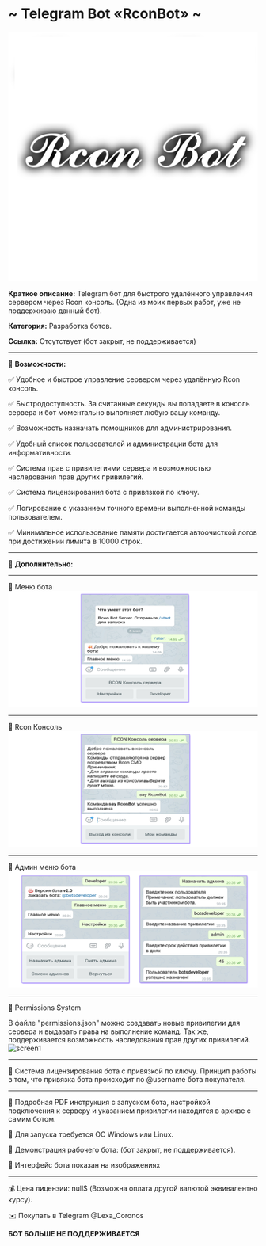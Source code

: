 # ~ Telegram Bot «RconBot» ~
![screen1](https://github.com/LexaCoronos/RconBot/blob/master/img/RconBot%20Logo.png)

**Краткое описание:** Telegram бот для быстрого удалённого управления сервером через Rcon консоль.
(Одна из моих первых работ, уже не поддерживаю данный бот).

**Категория:** Разработка ботов.

**Ссылка:** Отсутствует (бот закрыт, не поддерживается)

-----------------------------------

🔻 **Возможности:**

✅ Удобное и быстрое управление сервером через удалённую Rcon консоль.

✅ Быстродоступность. За считанные секунды вы попадаете в консоль сервера и бот моментально выполняет любую вашу команду.

✅ Возможность назначать помощников для администрирования.

✅ Удобный список пользователей и администрации бота для информативности.

✅ Система прав с привилегиями сервера и возможностью наследования прав других привилегий.

✅ Система лицензирования бота с привязкой по ключу. 

✅ Логирование с указанием точного времени выполненной команды пользователем.

✅ Минимальное использование памяти достигается автоочисткой логов при достижении лимита в 10000 строк.

-----------------------------------

🔻 **Дополнительно:**

-----------------------------------

🔹 Меню бота
![screen1](https://github.com/LexaCoronos/RconBot/blob/master/img/main.png)

-----------------------------------

🔹 Rcon Консоль
![screen1](https://github.com/LexaCoronos/RconBot/blob/master/img/rcon.png)

-----------------------------------

🔹 Админ меню бота
![screen1](https://github.com/LexaCoronos/RconBot/blob/master/img/adminpanel.png)

-----------------------------------

🔹 Permissions System

В файле "permissions.json" можно создавать новые привилегии для сервера и выдавать права на выполнение команд. Так же, поддерживается возможность наследования прав других привилегий.
![screen1](https://github.com/LexaCoronos/RconBot/blob/master/img/perm.PNG)

-----------------------------------

🔹 Система лицензирования бота с привязкой по ключу.
Принцип работы в том, что привязка бота происходит по @username бота покупателя.

-----------------------------------

🔹 Подробная PDF инструкция с запуском бота, настройкой подключения к серверу и указанием привилегии находится в архиве с самим ботом.

🔹 Для запуска требуется ОС Windows или Linux.

🔹 Демонстрация рабочего бота: (бот закрыт, не поддерживается).

🔹 Интерфейс бота показан на изображениях

-----------------------------------

💰 Цена лицензии: null$ (Возможна оплата другой валютой эквивалентно курсу).

✉️ Покупать в Telegram @Lexa_Coronos

**БОТ БОЛЬШЕ НЕ ПОДДЕРЖИВАЕТСЯ**
